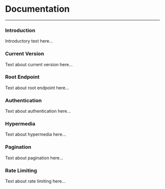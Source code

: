 # Documentation
- - -

<a name="intro"></a>
### Introduction


Introductory text here...

<a name="current_version"></a>
### Current Version


Text about current version here...

<a name="root_endpoint"></a>
### Root Endpoint


Text about root endpoint here...

<a name="authentication"></a>
### Authentication


Text about authentication here...

<a name="hypermedia"></a>
### Hypermedia


Text about hypermedia here...

<a name="pagination"></a>
### Pagination


Text about pagination here...

<a name="rate_limiting"></a>
### Rate Limiting


Text about rate limiting here...
